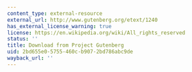 ```yaml
---
content_type: external-resource
external_url: http://www.gutenberg.org/etext/1240
has_external_license_warning: true
license: https://en.wikipedia.org/wiki/All_rights_reserved
status: ''
title: Download from Project Gutenberg
uid: 2bd655e0-5755-460c-b907-2bd786abc9de
wayback_url: ''
---
```


